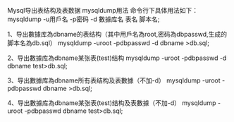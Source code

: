 Mysql导出表结构及表数据 mysqldump用法
    命令行下具体用法如下：  mysqldump -u用戶名 -p密码 -d 數據库名 表名 脚本名;

1、导出數據库為dbname的表结构（其中用戶名為root,密码為dbpasswd,生成的脚本名為db.sql）
mysqldump -uroot -pdbpasswd -d dbname >db.sql;

2、导出數據库為dbname某张表(test)结构
mysqldump -uroot -pdbpasswd -d dbname test>db.sql;

3、导出數據库為dbname所有表结构及表數據（不加-d）
mysqldump -uroot -pdbpasswd  dbname >db.sql;

4、导出數據库為dbname某张表(test)结构及表數據（不加-d）
mysqldump -uroot -pdbpasswd dbname test>db.sql;










